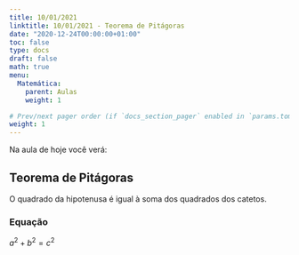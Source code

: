 ```yaml
---
title: 10/01/2021
linktitle: 10/01/2021 - Teorema de Pitágoras
date: "2020-12-24T00:00:00+01:00"
toc: false
type: docs
draft: false
math: true
menu:
  Matemática:
    parent: Aulas
    weight: 1

# Prev/next pager order (if `docs_section_pager` enabled in `params.toml`)
weight: 1
---
```


Na aula de hoje você verá:

## Teorema de Pitágoras

O quadrado da hipotenusa é igual à soma dos quadrados dos catetos.


### Equação

$a^2 + b^2 = c^2$


